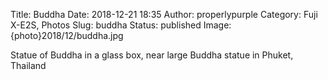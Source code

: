 Title: Buddha
Date: 2018-12-21 18:35
Author: properlypurple
Category: Fuji X-E2S, Photos
Slug: buddha
Status: published
Image: {photo}2018/12/buddha.jpg

Statue of Buddha in a glass box, near large Buddha statue in Phuket, Thailand
